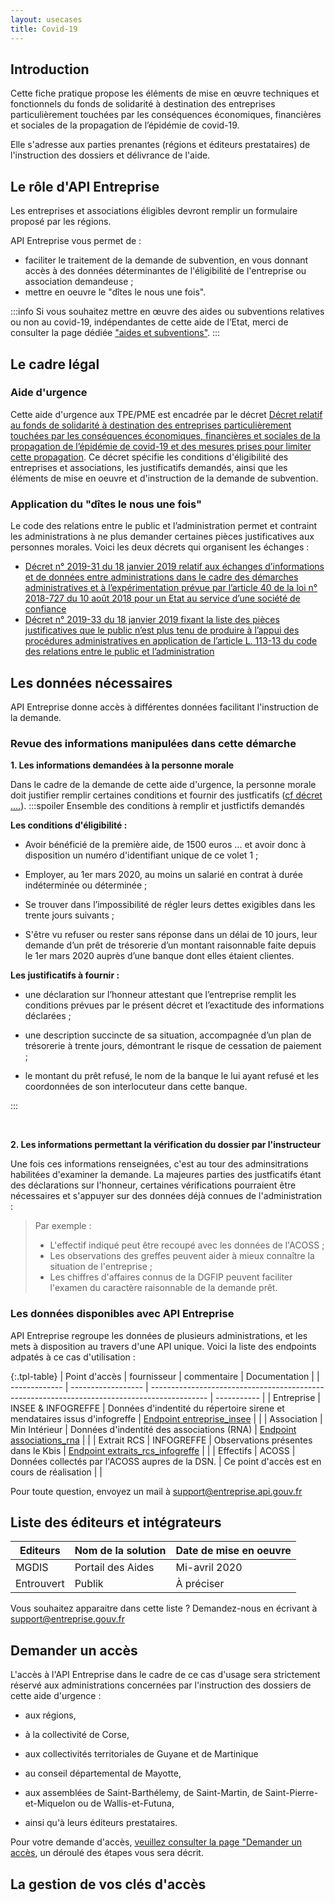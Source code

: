 ```yaml
---
layout: usecases
title: Covid-19
---
```


## Introduction

Cette fiche pratique propose les éléments de mise en œuvre techniques et fonctionnels du fonds de solidarité à destination des entreprises particulièrement touchées par les conséquences économiques, financières et sociales de la propagation de l’épidémie de covid-19. 

Elle s'adresse aux parties prenantes (régions et éditeurs prestataires) de l'instruction des dossiers et délivrance de l'aide.

## Le rôle d'API Entreprise 

Les entreprises et associations éligibles devront remplir un formulaire proposé par les régions. 

API Entreprise vous permet de : 
- faciliter le traitement de la demande de subvention, en vous donnant accès à des données déterminantes de l'éligibilité de l'entreprise ou association demandeuse ;
- mettre en oeuvre le "dîtes le nous une fois".
 
:::info
Si vous souhaitez mettre en œuvre des aides ou subventions relatives ou non au covid-19, indépendantes de cette aide de l’Etat, merci de consulter la page dédiée ["aides et subventions"](https://entreprise.api.gouv.fr/use_cases/aides_publiques/).
:::

## Le cadre légal

### Aide d'urgence
Cette aide d'urgence aux TPE/PME est encadrée par le décret [Décret relatif au fonds de solidarité à destination des entreprises particulièrement touchées par les conséquences économiques, financières et sociales de la propagation de l’épidémie de covid-19 et des mesures prises pour limiter cette propagation](ee). Ce décret spécifie les conditions d'éligibilité des entreprises et associations, les justificatifs demandés, ainsi que les éléments de mise en oeuvre et d'instruction de la demande de subvention.

### Application du "dîtes le nous une fois"
Le code des relations entre le public et l’administration permet et contraint les administrations à ne plus demander certaines pièces justificatives aux personnes morales.
Voici les deux décrets qui organisent les échanges :
- [Décret n° 2019-31 du 18 janvier 2019 relatif aux échanges d’informations et de données entre administrations dans le cadre des démarches administratives et à l’expérimentation prévue par l’article 40 de la loi n° 2018-727 du 10 août 2018 pour un Etat au service d’une société de confiance](https://https://www.legifrance.gouv.fr/affichTexte.do?cidTexte=JORFTEXT000038029589&dateTexte=20190201)
- [Décret n° 2019-33 du 18 janvier 2019 fixant la liste des pièces justificatives que le public n’est plus tenu de produire à l’appui des procédures administratives en application de l’article L. 113-13 du code des relations entre le public et l’administration](https://https://www.legifrance.gouv.fr/affichTexte.do?cidTexte=JORFTEXT000038029642&categorieLien=id)


## Les données nécessaires 

API Entreprise donne accès à différentes données facilitant l'instruction de la demande. 

### Revue des informations manipulées dans cette démarche

**1. Les informations demandées à la personne morale**

Dans le cadre de la demande de cette aide d'urgence, la personne morale doit justifier remplir certaines conditions et fournir des justficatifs ([cf décret ....](xxx)).
:::spoiler Ensemble des conditions à remplir et justfictifs demandés


**Les conditions d'éligibilité :** 

- Avoir bénéficié de la première aide, de 1500 euros ...  et avoir donc à disposition un numéro d'identifiant unique de ce volet 1 ; 

- Employer, au 1er mars 2020, au moins un salarié en contrat à durée indéterminée ou déterminée ; 

- Se trouver dans l’impossibilité de régler leurs dettes exigibles dans les trente jours suivants ;

- S'être vu refuser ou rester sans réponse dans un délai de 10 jours, leur demande d’un prêt de trésorerie d’un montant raisonnable faite depuis le 1er mars 2020 auprès d’une banque dont elles étaient clientes.

**Les justificatifs à fournir :**

- une déclaration sur l’honneur attestant que l’entreprise remplit les conditions prévues par le présent décret et l’exactitude des informations déclarées ;


- une description succincte de sa situation, accompagnée d’un plan de trésorerie à trente jours, démontrant le risque de cessation de paiement ;


- le montant du prêt refusé, le nom de la banque le lui ayant refusé et les coordonnées de son interlocuteur dans cette banque.

:::

<br>

**2. Les informations permettant la vérification du dossier par l'instructeur**
 
Une fois ces informations renseignées, c'est au tour des adminsitrations habilitées d'examiner la demande. La majeures parties des justficatifs étant des déclarations sur l'honneur, certaines vérifications pourraient être nécessaires et s'appuyer sur des données déjà connues de l'administration : 


> Par exemple : 
> - L'effectif indiqué peut être recoupé avec les données de l'ACOSS ;
> - Les observations des greffes peuvent aider à mieux connaître la situation de l'entreprise ;
> - Les chiffres d'affaires connus de la DGFIP peuvent faciliter l'examen du caractère raisonnable de la demande prêt.


### Les données disponibles avec API Entreprise

API Entreprise regroupe les données de plusieurs administrations, et les mets à disposition au travers d'une API unique. Voici la liste des endpoints adpatés à ce cas d'utilisation : 


{:.tpl-table}
| Point d'accès | fournisseur        | commentaire                                                                                  | Documentation |
| ------------- | ------------------ | -------------------------------------------------------------------------------------------- | ----------- |
| Entreprise    | INSEE & INFOGREFFE | Données d'indentité du répertoire sirene et mendataires issus d'infogreffe  | [Endpoint entreprise_insee](https://doc.entreprise.api.gouv.fr/?json#entreprises)      |                              |
| Association   | Min Intérieur      | Données d'indentité des associations (RNA) | [Endpoint associations_rna](https://doc.entreprise.api.gouv.fr/?json#associations-rna)      |                                                               |
| Extrait RCS   | INFOGREFFE         | Observations présentes dans le Kbis                                                                 | [Endpoint extraits_rcs_infogreffe](https://doc.entreprise.api.gouv.fr/?json#infogreffe-extrait-rcs)      |         |
| Effectifs     | ACOSS              | Données collectés par l'ACOSS aupres de la DSN.      | Ce point d'accès est en cours de réalisation        |          |


Pour toute question, envoyez un mail à [support@entreprise.api.gouv.fr](support@entreprise.api.gouv.fr)


## Liste des éditeurs et intégrateurs



| Editeurs   | Nom de la solution | Date de mise en oeuvre |
| ---------- | ------------------ | ---------------------- |
| MGDIS      | Portail des Aides  | Mi-avril 2020          |
| Entrouvert | Publik             | À préciser             |

Vous souhaitez apparaitre dans cette liste ? Demandez-nous en écrivant à [support@entreprise.gouv.fr](support@entreprise.gouv.fr)

## Demander un accès

L'accès à l'API Entreprise dans le cadre de ce cas d'usage sera strictement réservé aux administrations concernées par l'instruction des dossiers de cette aide d'urgence :
- aux régions,
- à la collectivité de Corse,
- aux collectivités territoriales de Guyane et de Martinique
- au conseil départemental de Mayotte, 
- aux assemblées de Saint-Barthélemy, de Saint-Martin, de Saint-Pierre-et-Miquelon ou de Wallis-et-Futuna, 

- ainsi qu'à leurs éditeurs prestataires.

Pour votre demande d'accès, [veuillez consulter la page "Demander un accès](https://etalab.github.io/entreprise.api.gouv.fr/demander_un_acces/), un déroulé des étapes vous sera décrit.

## La gestion de vos clés d'accès



